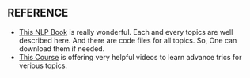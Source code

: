 ## REFERENCE
- [This NLP Book](https://subscription.packtpub.com/book/big_data_and_business_intelligence/9781787121423/1) is really wonderful. Each and every topics are well described here. And there are code files for all topics. So, One can download them if needed. 
- [This Course](https://www.coursera.org/learn/competitive-data-science/home/welcome) is offering very helpful videos to learn advance trics for verious topics.
